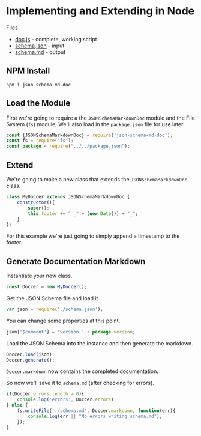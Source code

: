 # Implementing and Extending in Node
Files
 - [doc.js](./doc.js) - complete, working script
 - [schema.json](../schema.json) - input
 - [schema.md](./schema.md) - output
## NPM Install
``` shell
npm i json-schema-md-doc
```

## Load the Module
First we're going to require a the `JSONSchemaMarkdownDoc` module and the File System (`fs`) module; We'll also load in the `package.json` file for use later.
``` javascript
const {JSONSchemaMarkdownDoc} = require('json-schema-md-doc');
const fs = require("fs");
const package = require("../../package.json");
```
## Extend
We're going to make a new class that extends the `JSONSchemaMarkdownDoc` class.
``` javascript
class MyDoccer extends JSONSchemaMarkdownDoc {
    constructor(){
        super();
        this.footer += " _" + (new Date()) + "_";
    }
};
```
For this example we're just going to simply append a timestamp to the footer.
## Generate Documentation Markdown
Instantiate your new class.
``` javascript
const Doccer = new MyDoccer();
```
Get the JSON Schema file and load it.
``` javascript
var json = require('./schema.json');
```
You can change some properties at this point.
``` javascript
json['$comment'] = 'version ' + package.version;
```
Load the JSON Schema into the instance and then generate the markdown.
``` javascript
Doccer.load(json);
Doccer.generate();
```
`Doccer.markdown` now contains the completed documentation.

So now we'll save it to `schema.md` (after checking for errors).
``` javascript
if(Doccer.errors.length > 0){
    console.log('errors', Doccer.errors);
} else {
    fs.writeFile('./schema.md', Doccer.markdown, function(err){
        console.log(err || "No errors writing schema.md");
    });
}
```